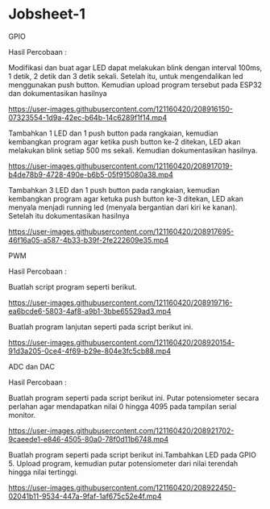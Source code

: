 # Jobsheet-1

GPIO

Hasil Percobaan :

Modifikasi dan buat agar LED dapat melakukan blink dengan interval 100ms, 1 detik, 2 detik dan 3 detik sekali. Setelah itu, untuk mengendalikan led menggunakan push button. Kemudian upload program tersebut pada ESP32 dan dokumentasikan hasilnya



https://user-images.githubusercontent.com/121160420/208916150-07323554-1d9a-42ec-b64b-14c6289f1f14.mp4

Tambahkan 1 LED dan 1 push button pada rangkaian, kemudian kembangkan program agar ketika push button ke-2 ditekan, LED akan melakukan blink setiap 500 ms sekali. Kemudian dokumentasikan hasilnya.


https://user-images.githubusercontent.com/121160420/208917019-b4de78b9-4728-490e-b6b5-05f915080a38.mp4

Tambahkan 3 LED dan 1 push button pada rangkaian, kemudian kembangkan program agar ketuka push button ke-3 ditekan, LED akan menyala menjadi running led (menyala bergantian dari kiri ke kanan). Setelah itu dokumentasikan hasilnya



https://user-images.githubusercontent.com/121160420/208917695-46f16a05-a587-4b33-b39f-2fe222609e35.mp4


PWM

Hasil Percobaan :

Buatlah script program seperti berikut.

https://user-images.githubusercontent.com/121160420/208919716-ea6bcde6-5803-4af8-a9b1-3bbe65529ad3.mp4

Buatlah program lanjutan seperti pada script berikut ini.


https://user-images.githubusercontent.com/121160420/208920154-91d3a205-0ce4-4f69-b29e-804e3fc5cb88.mp4


ADC dan DAC

Hasil Percobaan :

Buatlah program seperti pada script berikut ini. Putar potensiometer secara perlahan agar mendapatkan nilai 0 hingga 4095 pada tampilan serial monitor.


https://user-images.githubusercontent.com/121160420/208921702-9caeede1-e846-4505-80a0-78f0d11b6748.mp4

Buatlah program seperti pada script berikut ini.Tambahkan LED pada GPIO 5. Upload program, kemudian putar potensiometer dari nilai terendah hingga nilai tertinggi.


https://user-images.githubusercontent.com/121160420/208922450-02041b11-9534-447a-9faf-1af675c52e4f.mp4



